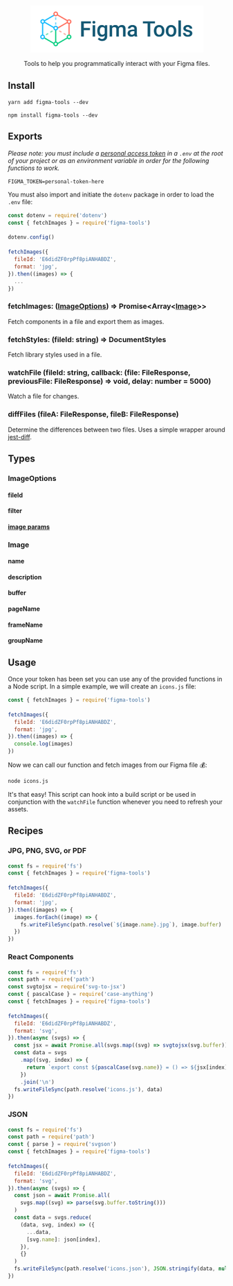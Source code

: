 <p align="center">
  <img src="images/logo.png" alt="Figma Tools" width="400" />
</p>

<p align="center">
  Tools to help you programmatically interact with your Figma files.
</p>

## Install

```
yarn add figma-tools --dev
```

```
npm install figma-tools --dev
```

## Exports

<em>Please note: you must include a
<a href="https://www.figma.com/developers/docs#auth-dev-token">personal access token</a> in
a `.env` at the root of your project or as an environment variable in order for the following functions to work.
</em>

```env
FIGMA_TOKEN=personal-token-here
```

You must also import and initiate the `dotenv` package in order to load the `.env` file:

```js
const dotenv = require('dotenv')
const { fetchImages } = require('figma-tools')

dotenv.config()

fetchImages({
  fileId: 'E6didZF0rpPf8piANHABDZ',
  format: 'jpg',
}).then((images) => {
  ...
})
```

### fetchImages: ([ImageOptions](#imageoptions)) => Promise<Array<[Image](#image)>>

Fetch components in a file and export them as images.

### fetchStyles: (fileId: string) => DocumentStyles

Fetch library styles used in a file.

### watchFile (fileId: string, callback: (file: FileResponse, previousFile: FileResponse) => void, delay: number = 5000)

Watch a file for changes.

### diffFiles (fileA: FileResponse, fileB: FileResponse)

Determine the differences between two files. Uses a simple wrapper around [jest-diff](https://github.com/facebook/jest/tree/main/packages/jest-diff#jest-diff).

## Types

### ImageOptions

#### fileId

#### filter

#### [image params](https://jongold.github.io/figma-js/interfaces/fileimageparams.html)

### Image

#### name

#### description

#### buffer

#### pageName

#### frameName

#### groupName

## Usage

Once your token has been set you can use any of the provided functions in a Node script. In a simple example, we will create an `icons.js` file:

```jsx
const { fetchImages } = require('figma-tools')

fetchImages({
  fileId: 'E6didZF0rpPf8piANHABDZ',
  format: 'jpg',
}).then((images) => {
  console.log(images)
})
```

Now we can call our function and fetch images from our Figma file 💰:

```bash
node icons.js
```

It's that easy! This script can hook into a build script or be used in conjunction with the `watchFile` function whenever you need to refresh your assets.

## Recipes

### JPG, PNG, SVG, or PDF

```js
const fs = require('fs')
const { fetchImages } = require('figma-tools')

fetchImages({
  fileId: 'E6didZF0rpPf8piANHABDZ',
  format: 'jpg',
}).then((images) => {
  images.forEach((image) => {
    fs.writeFileSync(path.resolve(`${image.name}.jpg`), image.buffer)
  })
})
```

### React Components

```js
const fs = require('fs')
const path = require('path')
const svgtojsx = require('svg-to-jsx')
const { pascalCase } = require('case-anything')
const { fetchImages } = require('figma-tools')

fetchImages({
  fileId: 'E6didZF0rpPf8piANHABDZ',
  format: 'svg',
}).then(async (svgs) => {
  const jsx = await Promise.all(svgs.map((svg) => svgtojsx(svg.buffer)))
  const data = svgs
    .map((svg, index) => {
      return `export const ${pascalCase(svg.name)} = () => ${jsx[index]}`
    })
    .join('\n')
  fs.writeFileSync(path.resolve('icons.js'), data)
})
```

### JSON

```js
const fs = require('fs')
const path = require('path')
const { parse } = require('svgson')
const { fetchImages } = require('figma-tools')

fetchImages({
  fileId: 'E6didZF0rpPf8piANHABDZ',
  format: 'svg',
}).then(async (svgs) => {
  const json = await Promise.all(
    svgs.map((svg) => parse(svg.buffer.toString()))
  )
  const data = svgs.reduce(
    (data, svg, index) => ({
      ...data,
      [svg.name]: json[index],
    }),
    {}
  )
  fs.writeFileSync(path.resolve('icons.json'), JSON.stringify(data, null, 2))
})
```
